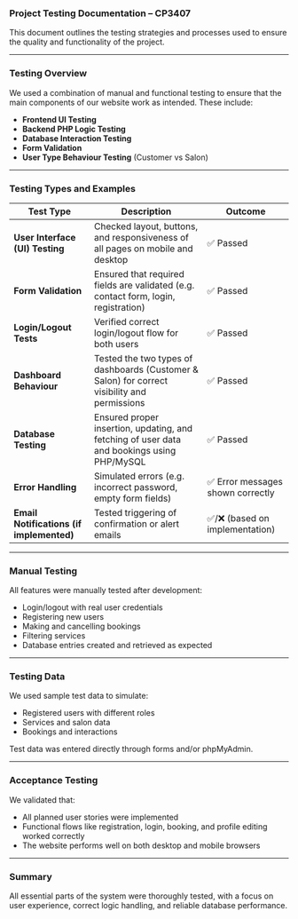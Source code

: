 ### Project Testing Documentation – CP3407

This document outlines the testing strategies and processes used to ensure the quality and functionality of the project.

---

### Testing Overview

We used a combination of manual and functional testing to ensure that the main components of our website work as intended. These include:

- **Frontend UI Testing**
- **Backend PHP Logic Testing**
- **Database Interaction Testing**
- **Form Validation**
- **User Type Behaviour Testing** (Customer vs Salon)

---

### Testing Types and Examples

| Test Type | Description | Outcome |
|-----------|-------------|---------|
| **User Interface (UI) Testing** | Checked layout, buttons, and responsiveness of all pages on mobile and desktop | ✅ Passed |
| **Form Validation** | Ensured that required fields are validated (e.g. contact form, login, registration) | ✅ Passed |
| **Login/Logout Tests** | Verified correct login/logout flow for both users | ✅ Passed |
| **Dashboard Behaviour** | Tested the two types of dashboards (Customer & Salon) for correct visibility and permissions | ✅ Passed |
| **Database Testing** | Ensured proper insertion, updating, and fetching of user data and bookings using PHP/MySQL | ✅ Passed |
| **Error Handling** | Simulated errors (e.g. incorrect password, empty form fields) | ✅ Error messages shown correctly |
| **Email Notifications (if implemented)** | Tested triggering of confirmation or alert emails | ✅/❌ (based on implementation) |

---

### Manual Testing

All features were manually tested after development:

- Login/logout with real user credentials
- Registering new users
- Making and cancelling bookings
- Filtering services
- Database entries created and retrieved as expected

---

### Testing Data

We used sample test data to simulate:

- Registered users with different roles
- Services and salon data
- Bookings and interactions

Test data was entered directly through forms and/or phpMyAdmin.

---

### Acceptance Testing

We validated that:

- All planned user stories were implemented
- Functional flows like registration, login, booking, and profile editing worked correctly
- The website performs well on both desktop and mobile browsers

---

### Summary

All essential parts of the system were thoroughly tested, with a focus on user experience, correct logic handling, and reliable database performance.
